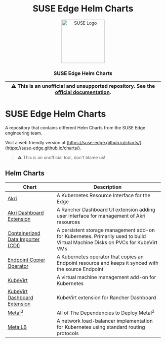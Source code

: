 <div align="center">

# SUSE Edge Helm Charts

<p align="center">
  <img alt="SUSE Logo" src="https://www.suse.com/assets/img/suse-black-logo-green.svg" height="140" />
  <h3 align="center">SUSE Edge Helm Charts</h3>
</p>

| :warning: **This is an unofficial and unsupported repository. See the [official documentation](https://www.suse.com/solutions/edge-computing/).** |
| --- |

</div>

# SUSE Edge Helm Charts

A repository that contains different Helm Charts from the SUSE Edge engineering team.

Visit a web friendly version at [https://suse-edge.github.io/charts/](https://suse-edge.github.io/charts/).

> :warning: This is an unofficial tool, don't blame us!

## Helm Charts

| Chart                                                               | Description                                                                                                                   |
|---------------------------------------------------------------------|-------------------------------------------------------------------------------------------------------------------------------|
| [Akri](charts/akri)                                                 | A Kubernetes Resource Interface for the Edge                                                                                  |
| [Akri Dashboard Extension](charts/akri-dashboard-extension)         | A Rancher Dashboard UI extension adding user interface for management of Akri resources                                       |
| [Containerized Data Importer (CDI)](charts/cdi)                     | A persistent storage management add-on for Kubernetes. Primarily used to build Virtual Machine Disks on PVCs for KubeVirt VMs |
| [Endpoint Copier Operator](charts/endpoint-copier-operator)         | A Kubernetes operator that copies an Endpoint resource and keeps it synced with the source Endpoint                           |
| [KubeVirt](charts/kubevirt)                                         | A virtual machine management add-on for Kubernetes                                                                            |
| [KubeVirt Dashboard Extension](charts/kubevirt-dashboard-extension) | KubeVirt extension for Rancher Dashboard                                                                                      |
| [Metal<sup>3</sup>](charts/metal3)                                  | All of The Dependencies to Deploy Metal<sup>3</sup>                                                                           |
| [MetalLB](charts/metallb)                                           | A network load-balancer implementation for Kubernetes using standard routing protocols                                        |
